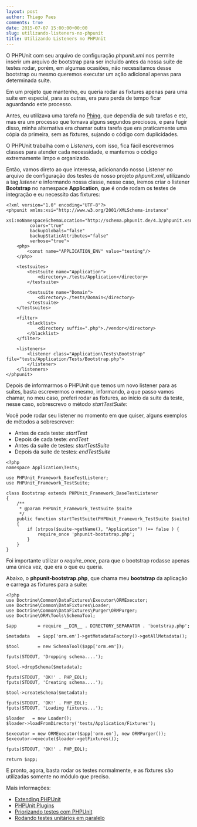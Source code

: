 ```yaml
---
layout: post
author: Thiago Paes
comments: true
date: 2015-07-07 15:00:00+00:00
slug: utilizando-listeners-no-phpunit
title: Utilizando Listeners no PHPUnit
---
```

O PHPUnit com seu arquivo de configuração *phpunit.xml* nos permite inserir um
arquivo de bootstrap para ser incluído antes da nossa suíte de testes rodar,
porém, em algumas ocasiões, não necessitamos desse bootstrap ou mesmo queremos
executar um ação adicional apenas para determinada suíte.

Em um projeto que mantenho, eu queria rodar as fixtures apenas para uma suíte em
especial, para as outras, era pura perda de tempo ficar aguardando este processo.

Antes, eu utilizava uma tarefa no [Phing](https://www.phing.info/), que dependia
de sub tarefas e etc, mas era um processo que tomava alguns segundos preciosos, e
para fugir disso, minha alternativa era chamar outra tarefa que era praticamente
uma cópia da primeira, sem as fixtures, sujando o código com duplicidades.

O PHPUnit trabalha com o *Listeners*, com isso, fica fácil escrevermos classes
para atender cada necessidade, e mantemos o código extremamente limpo e organizado.

Então, vamos direto ao que interessa, adicionando nosso Listener no arquivo de
configuração dos testes de nosso projeto *phpunit.xml*, utilizando a tag *listener*
e informando nossa classe, nesse caso, iremos criar o listener **Bootstrap**
no namespace **Application**, que é onde rodam os testes de integração e eu
necessito das fixtures:

```
<?xml version="1.0" encoding="UTF-8"?>
<phpunit xmlns:xsi="http://www.w3.org/2001/XMLSchema-instance"
         xsi:noNamespaceSchemaLocation="http://schema.phpunit.de/4.3/phpunit.xsd"
         colors="true"
         backupGlobals="false"
         backupStaticAttributes="false"
         verbose="true">
    <php>
        <const name="APPLICATION_ENV" value="testing"/>
    </php>

    <testsuites>
        <testsuite name="Application">
            <directory>./tests/Application</directory>
        </testsuite>

        <testsuite name="Domain">
            <directory>./tests/Domain</directory>
        </testsuite>
    </testsuites>

    <filter>
        <blacklist>
            <directory suffix=".php">./vendor</directory>
        </blacklist>
    </filter>

    <listeners>
        <listener class="Application\Tests\Bootstrap" file="tests/Application/Tests/Bootstrap.php">
        </listener>
    </listeners>
</phpunit>

```

Depois de informarmos o PHPUnit que temos um novo listener para as suítes, basta escrevermos
o mesmo, informando, a que passo vamos chamar, no meu caso, preferi rodar as fixtures, ao
início da suíte da teste, nesse caso, sobrescrevo o método *startTestSuite*:

Você pode rodar seu listener no momento em que quiser, alguns exemplos de métodos a sobrescrever:

* Antes de cada teste: *startTest*
* Depois de cada teste: *endTest*
* Antes da suíte de testes: *startTestSuite*
* Depois da suíte de testes: *endTestSuite*

```
<?php
namespace Application\Tests;

use PHPUnit_Framework_BaseTestListener;
use PHPUnit_Framework_TestSuite;

class Bootstrap extends PHPUnit_Framework_BaseTestListener
{
    /**
     * @param PHPUnit_Framework_TestSuite $suite
     */
    public function startTestSuite(PHPUnit_Framework_TestSuite $suite)
    {
        if (strpos($suite->getName(), "Application") !== false ) {
            require_once 'phpunit-bootstrap.php';
        }
    }
}
```

Foi importante utilizar o *require_once*, para que o bootstrap rodasse apenas
uma única vez, que era o que eu queria.

Abaixo, o **phpunit-bootstrap.php**, que chama meu **bootstrap** da aplicação e
carrega as fixtures para a suíte:

```
<?php
use Doctrine\Common\DataFixtures\Executor\ORMExecutor;
use Doctrine\Common\DataFixtures\Loader;
use Doctrine\Common\DataFixtures\Purger\ORMPurger;
use Doctrine\ORM\Tools\SchemaTool;

$app        = require __DIR__ . DIRECTORY_SEPARATOR . 'bootstrap.php';

$metadata   = $app['orm.em']->getMetadataFactory()->getAllMetadata();

$tool       = new SchemaTool($app['orm.em']);

fputs(STDOUT, 'Dropping schema....');

$tool->dropSchema($metadata);

fputs(STDOUT, 'OK!' . PHP_EOL);
fputs(STDOUT, 'Creating schema....');

$tool->createSchema($metadata);

fputs(STDOUT, 'OK!' . PHP_EOL);
fputs(STDOUT, 'Loading fixtures...');

$loader   = new Loader();
$loader->loadFromDirectory('tests/Application/Fixtures');

$executor = new ORMExecutor($app['orm.em'], new ORMPurger());
$executor->execute($loader->getFixtures());

fputs(STDOUT, 'OK!' . PHP_EOL);

return $app;
```

E pronto, agora, basta rodar os testes normalmente, e as fixtures são utilizadas
somente no módulo que preciso.

Mais informações:

* [Extending PHPUnit](https://phpunit.de/manual/current/en/extending-phpunit.html#extending-phpunit.examples.SimpleTestListener.php)
* [PHPUnit Plugins](https://phpunit.de/plugins.html)
* [Priorizando testes com PHPUnit](http://www.mrprompt.com.br/2015/04/29/priorizando-testes-com-phpunit/)
* [Rodando testes unitários em paralelo](http://www.mrprompt.com.br/2015/04/28/testes-unitarios-em-paralelo/)